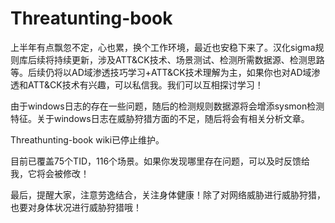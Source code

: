 # Threatunting-book

上半年有点飘忽不定，心也累，换个工作环境，最近也安稳下来了。汉化sigma规则库后续将持续更新，涉及ATT&CK技术、场景测试、检测所需数据源、检测思路等。后续仍将以AD域渗透技巧学习+ATT&CK技术理解为主，如果你也对AD域渗透和ATT&CK技术有兴趣，可以私信我。我们可以互相探讨学习！

由于windows日志的存在一些问题，随后的检测规则数据源将会增添sysmon检测特征。关于windows日志在威胁狩猎方面的不足，随后将会有相关分析文章。

Threathunting-book wiki已停止维护。

目前已覆盖75个TID，116个场景。如果你发现哪里存在问题，可以及时反馈给我，它将会被修改！

最后，提醒大家，注意劳逸结合，关注身体健康！除了对网络威胁进行威胁狩猎，也要对身体状况进行威胁狩猎哦！

